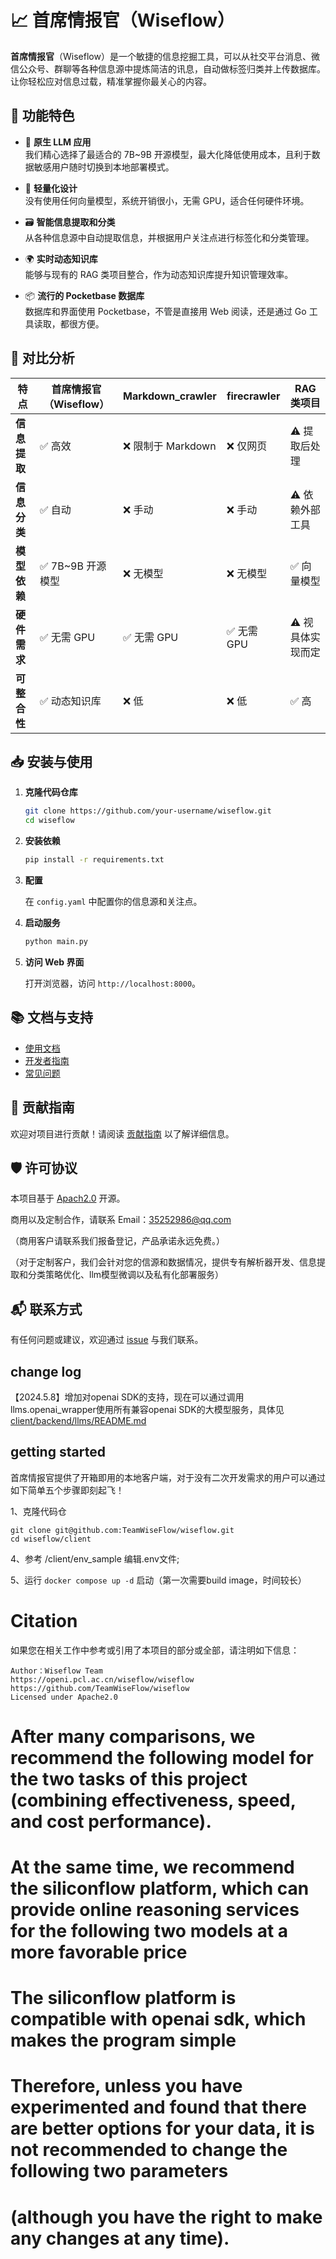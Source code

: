 # 📈 首席情报官（Wiseflow）

**首席情报官**（Wiseflow）是一个敏捷的信息挖掘工具，可以从社交平台消息、微信公众号、群聊等各种信息源中提炼简洁的讯息，自动做标签归类并上传数据库。让你轻松应对信息过载，精准掌握你最关心的内容。

## 🌟 功能特色

- 🚀 **原生 LLM 应用**  
  我们精心选择了最适合的 7B~9B 开源模型，最大化降低使用成本，且利于数据敏感用户随时切换到本地部署模式。

- 🌱 **轻量化设计**  
  没有使用任何向量模型，系统开销很小，无需 GPU，适合任何硬件环境。

- 🗃️ **智能信息提取和分类**  
  从各种信息源中自动提取信息，并根据用户关注点进行标签化和分类管理。

- 🌍 **实时动态知识库**  
  能够与现有的 RAG 类项目整合，作为动态知识库提升知识管理效率。

- 📦 **流行的 Pocketbase 数据库**  
  数据库和界面使用 Pocketbase，不管是直接用 Web 阅读，还是通过 Go 工具读取，都很方便。

## 🔄 对比分析

| 特点           | 首席情报官（Wiseflow）  | Markdown_crawler  | firecrawler | RAG 类项目       |
| -------------- | ----------------------- | ----------------- | ----------- | ---------------- |
| **信息提取**   | ✅ 高效                 | ❌ 限制于 Markdown | ❌ 仅网页   | ⚠️ 提取后处理    |
| **信息分类**   | ✅ 自动                 | ❌ 手动           | ❌ 手动     | ⚠️ 依赖外部工具  |
| **模型依赖**   | ✅ 7B~9B 开源模型       | ❌ 无模型         | ❌ 无模型   | ✅ 向量模型      |
| **硬件需求**   | ✅ 无需 GPU             | ✅ 无需 GPU       | ✅ 无需 GPU | ⚠️ 视具体实现而定 |
| **可整合性**   | ✅ 动态知识库           | ❌ 低             | ❌ 低       | ✅ 高            |

## 📥 安装与使用

1. **克隆代码仓库**

    ```bash
    git clone https://github.com/your-username/wiseflow.git
    cd wiseflow
    ```

2. **安装依赖**

    ```bash
    pip install -r requirements.txt
    ```

3. **配置**

    在 `config.yaml` 中配置你的信息源和关注点。

4. **启动服务**

    ```bash
    python main.py
    ```

5. **访问 Web 界面**

    打开浏览器，访问 `http://localhost:8000`。

## 📚 文档与支持

- [使用文档](docs/usage.md)
- [开发者指南](docs/developer.md)
- [常见问题](docs/faq.md)

## 🤝 贡献指南

欢迎对项目进行贡献！请阅读 [贡献指南](CONTRIBUTING.md) 以了解详细信息。

## 🛡️ 许可协议

本项目基于 [Apach2.0](LICENSE) 开源。

商用以及定制合作，请联系 Email：35252986@qq.com 

（商用客户请联系我们报备登记，产品承诺永远免费。）

（对于定制客户，我们会针对您的信源和数据情况，提供专有解析器开发、信息提取和分类策略优化、llm模型微调以及私有化部署服务）

## 📬 联系方式

有任何问题或建议，欢迎通过 [issue](https://github.com/your-username/wiseflow/issues) 与我们联系。


## change log

【2024.5.8】增加对openai SDK的支持，现在可以通过调用llms.openai_wrapper使用所有兼容openai SDK的大模型服务，具体见 [client/backend/llms/README.md](client/backend/llms/README.md)


## getting started

首席情报官提供了开箱即用的本地客户端，对于没有二次开发需求的用户可以通过如下简单五个步骤即刻起飞！

1、克隆代码仓

```commandline
git clone git@github.com:TeamWiseFlow/wiseflow.git
cd wiseflow/client
```

4、参考  /client/env_sample 编辑.env文件;

5、运行 `docker compose up -d` 启动（第一次需要build image，时间较长）


# Citation

如果您在相关工作中参考或引用了本项目的部分或全部，请注明如下信息：

```
Author：Wiseflow Team
https://openi.pcl.ac.cn/wiseflow/wiseflow
https://github.com/TeamWiseFlow/wiseflow
Licensed under Apache2.0
```
# After many comparisons, we recommend the following model for the two tasks of this project (combining effectiveness, speed, and cost performance).
# At the same time, we recommend the siliconflow platform, which can provide online reasoning services for the following two models at a more favorable price
# The siliconflow platform is compatible with openai sdk, which makes the program simple
# Therefore, unless you have experimented and found that there are better options for your data, it is not recommended to change the following two parameters
#  (although you have the right to make any changes at any time).